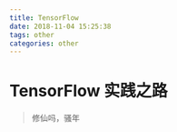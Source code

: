 ```yaml
---
title: TensorFlow
date: 2018-11-04 15:25:38
tags: other
categories: other
---
```


# TensorFlow 实践之路

> 修仙吗，骚年




